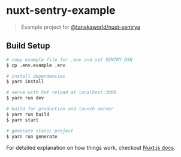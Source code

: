 # nuxt-sentry-example

> Example project for [@tanakaworld/nuxt-sentrya](https://github.com/tanakaworld/nuxt-sentry)

## Build Setup

``` bash
# copy example file for .env and set SENTRY_DSN 
$ cp .env.example .env

# install dependencies
$ yarn install

# serve with hot reload at localhost:3000
$ yarn run dev

# build for production and launch server
$ yarn run build
$ yarn start

# generate static project
$ yarn run generate
```

For detailed explanation on how things work, checkout [Nuxt.js docs](https://nuxtjs.org).

